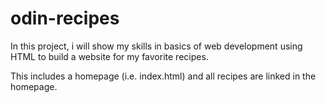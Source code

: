 # odin-recipes
In this project, i will show my skills in basics of web development using HTML to build a website for my favorite recipes.

This includes a homepage (i.e. index.html) and all recipes are linked in the homepage.